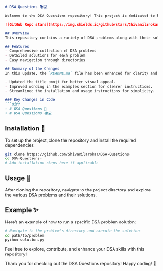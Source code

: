 ```markdown
# DSA Questions 📚💻

Welcome to the DSA Questions repository! This project is dedicated to helping you improve your Data Structures and Algorithms (DSA) skills by providing a collection of problems and their solutions.

![GitHub Repo stars](https://img.shields.io/github/stars/Shivanilarokar/DSA-Questions-) ![GitHub forks](https://img.shields.io/github/forks/Shivanilarokar/DSA-Questions-) ![GitHub issues](https://img.shields.io/github/issues/Shivanilarokar/DSA-Questions-)

## Overview
This repository contains a variety of DSA problems along with their solutions, designed to aid learners in enhancing their understanding and skills in data structures and algorithms.

## Features
- Comprehensive collection of DSA problems
- Detailed solutions for each problem
- Easy navigation through directories

## Summary of the Changes
In this update, the `README.md` file has been enhanced for clarity and presentation. Key changes include:

- Updated the title emoji for better visual appeal.
- Improved wording in the examples section for clearer instructions.
- Streamlined the installation and usage instructions for simplicity.

### Key Changes in Code
```diff
- # DSA Questions 🤖
+ # DSA Questions 📚💻
```

## Installation 🔧
To set up the project, clone the repository and install the required dependencies:
```bash
git clone https://github.com/Shivanilarokar/DSA-Questions-
cd DSA-Questions-
# Add installation steps here if applicable
```

## Usage 📖
After cloning the repository, navigate to the project directory and explore the various DSA problems and their solutions.

## Example ✨
Here’s an example of how to run a specific DSA problem solution:
```bash
# Navigate to the problem's directory and execute the solution
cd path/to/problem
python solution.py
```

Feel free to explore, contribute, and enhance your DSA skills with this repository!

Thank you for checking out the DSA Questions repository! Happy coding! 🎉
```